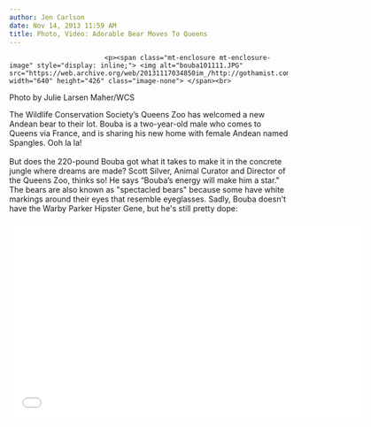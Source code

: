 ```yaml
---
author: Jen Carlson
date: Nov 14, 2013 11:59 AM
title: Photo, Video: Adorable Bear Moves To Queens
---
```



                            
                            
                            
                            <p><span class="mt-enclosure mt-enclosure-image" style="display: inline;"> <img alt="bouba101111.JPG" src="https://web.archive.org/web/20131117034850im_/http://gothamist.com/attachments/arts_jen/bouba101111.JPG" width="640" height="426" class="image-none"> </span><br>
<span class="photo_caption">Photo by Julie Larsen Maher/WCS</span></p>

<p>The Wildlife Conservation Society&#x2019;s Queens Zoo has welcomed a new Andean bear to their lot. Bouba is a two-year-old male who comes to Queens via France, and is sharing his new home with female Andean named Spangles. Ooh la la!<br>
 <br>
But does the 220-pound Bouba got what it takes to make it in the concrete jungle where dreams are made? Scott Silver, Animal Curator and Director of the Queens Zoo, thinks so! He says &#x201C;Bouba&#x2019;s energy will make him a star.&quot; The bears are also known as &quot;spectacled bears&quot; because some have white markings around their eyes that resemble eyeglasses. Sadly, Bouba doesn&apos;t have the Warby Parker Hipster Gene, but he&apos;s still pretty dope: </p>

<p><iframe width="640" height="360" src="//web.archive.org/web/20131117034850if_/http://www.youtube.com/embed/fFfI8WU5CXI" frameborder="0" allowfullscreen></iframe></p>
                            
                            
                            